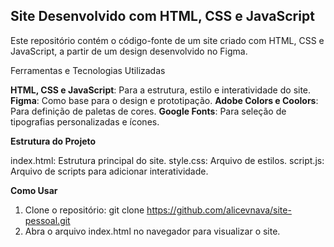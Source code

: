 ## Site Desenvolvido com HTML, CSS e JavaScript

Este repositório contém o código-fonte de um site criado com HTML, CSS e JavaScript, a partir de um design desenvolvido no Figma.

Ferramentas e Tecnologias Utilizadas

**HTML, CSS e JavaScript**: Para a estrutura, estilo e interatividade do site.
**Figma**: Como base para o design e prototipação.
**Adobe Colors e Coolors**: Para definição de paletas de cores.
**Google Fonts**: Para seleção de tipografias personalizadas e ícones.

**Estrutura do Projeto**

index.html: Estrutura principal do site.
style.css: Arquivo de estilos.
script.js: Arquivo de scripts para adicionar interatividade.

**Como Usar**

1) Clone o repositório: git clone https://github.com/alicevnava/site-pessoal.git
2) Abra o arquivo index.html no navegador para visualizar o site.
